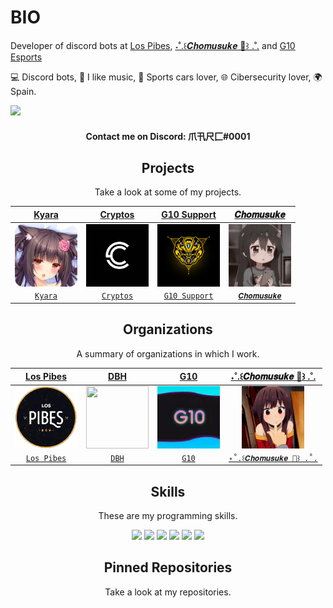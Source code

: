 

# BIO
Developer of discord bots at [Los Pibes](https://discord.gg/5dSRw9mxp3), [˖˚.꒰𝑪𝒉𝒐𝒎𝒖𝒔𝒖𝒌𝒆 🌹꒱ .˚.](https://discord.gg/VQsbW8uVt3) and [G10 Esports](https://discord.gg/sfJwnF2Tuc)

💻 Discord bots, 🎸 I like music, 🚗 Sports cars lover, 🌐 Cibersecurity lover, 🌍Spain.  
  
![](https://komarev.com/ghpvc/?username=elmarcz&color=blueviolet)

<h4 align="center">Contact me on Discord: 爪卂尺匚#0001</h4>

<h2 align="center">Projects</h2>
<p align="center">Take a look at some of my projects.</p>
<p align="center">

  
| <a href="" target="_blank">**Kyara**</a> | <a href="https://elmarcz.github.io/Cryptos/" target="_blank">**Cryptos**</a> | <a href="https://discord.com/invite/bDA4VuKHZV" target="_blank">**G10 Support**</a> | <a href="https://discord.gg/VQsbW8uVt3" target="_blank">**𝑪𝒉𝒐𝒎𝒖𝒔𝒖𝒌𝒆**</a> |
| :---: | :---: | :---: | :---: |
| <img align='center' src='https://raw.githubusercontent.com/elmarcz/elmarcz/main/Proyectos/591cc975d78836d7e1e2b768a2642a28.webp' width="100px" height='100px'> | <img align='center' src='https://raw.githubusercontent.com/elmarcz/elmarcz/main/Proyectos/QW.jpg' width="100px"  height='100px'> | <img align='center' width="100px" src='https://raw.githubusercontent.com/elmarcz/elmarcz/main/Proyectos/G10%20new%20logo.jpg' height='100px'>  | <img align='center' src='https://github.com/elmarcz/elmarcz/blob/main/Proyectos/e4d028690bd0850efb8ef3e0a9983ec7.png' width="100px" height='100px'> | <img align='center' src='https://raw.githubusercontent.com/elmarcz/elmarcz/main/Proyectos/FBIpng.png' width="100px" height='100px'> | <img align='center' src='https://raw.githubusercontent.com/elmarcz/elmarcz/main/Proyectos/Logo%20Los%20Pibes.png' width="100px"  height='100px'> |
| <a href="" target="_blank">`Kyara`</a> | <a href="https://elmarcz.github.io/Cryptos" target="_blank">`Cryptos`</a> | <a href="https://discord.com/invite/bDA4VuKHZV" target="_blank">`G10 Support`</a> | <a href="https://discord.gg/VQsbW8uVt3" target="_blank">`𝑪𝒉𝒐𝒎𝒖𝒔𝒖𝒌𝒆`</a> |

</p>


<h2 align="center">Organizations</h2>
<p align="center">A summary of organizations in which I work.</p>
<p align="center">

  
| <a href="https://discord.com/invite/utnkA5xZDu" target="_blank">**Los Pibes**</a> | <a href="https://discord.gg/5dSRw9mxp3" target="_blank">**DBH**</a> | <a href="https://discord.gg/bDA4VuKHZV" target="_blank">**G10**</a> | <a href="https://discord.gg/VQsbW8uVt3" target="_blank">**˖˚.꒰𝑪𝒉𝒐𝒎𝒖𝒔𝒖𝒌𝒆 🌹꒱ .˚.**</a> |
| :---: | :---: | :---: | :---: |
| <img align='center' src='https://raw.githubusercontent.com/elmarcz/elmarcz/main/Proyectos/Logo%20Los%20Pibes.png' width="100px" height='100px'> | <img align='center' src='https://i.ibb.co/S7pTfHg/DBH.png' width="100px"  height='100px'> | <img align='center' width="100px" src='https://github.com/elmarcz/elmarcz/blob/main/Proyectos/4b4bacc72c5900955e4eafb2bff97720.png' height='100px'>  | <img align='center' src='https://raw.githubusercontent.com/elmarcz/elmarcz/main/Organizaciones/a_2389e17537eb00ea23fff1ea6513fe30.gif' width="100px" height='100px'> | <img align='center' src='https://raw.githubusercontent.com/elmarcz/elmarcz/main/Proyectos/FBIpng.png' width="100px" height='100px'> | <img align='center' src='https://raw.githubusercontent.com/elmarcz/elmarcz/main/Proyectos/Logo%20Los%20Pibes.png' width="100px"  height='100px'> |
| <a href="https://discord.gg/utnkA5xZDu" target="_blank">`Los Pibes`</a> | <a href="https://discord.gg/5dSRw9mxp3" target="_blank">`DBH`</a> | <a href="https://discord.com/invite/bDA4VuKHZV" target="_blank">`G10`</a> | <a href="https://discord.gg/VQsbW8uVt3" target="_blank">`˖˚.꒰𝑪𝒉𝒐𝒎𝒖𝒔𝒖𝒌𝒆 🌹꒱ .˚.`</a> |

</p>



<h2 align="center">Skills</h2>
<p align="center">These are my programming skills.</p>

<p align="center">
   <img src='https://raw.githubusercontent.com/sammwyy/sammwyy/master/skills/css.png' height='42px'/>
   <img src='https://raw.githubusercontent.com/sammwyy/sammwyy/master/skills/html.png' height='42px'>
  <img src='https://raw.githubusercontent.com/sammwyy/sammwyy/master/skills/java.png' height='42px'>
  <img src='https://raw.githubusercontent.com/sammwyy/sammwyy/master/skills/javascript.jpg' height='42px'>
   <img src='https://raw.githubusercontent.com/sammwyy/sammwyy/master/skills/nodejs.png' height='42px'>
  <img src="https://raw.githubusercontent.com/sammwyy/sammwyy/master/skills/python.png" height="42px">
  </p>
  
  <h2 align="center">Pinned Repositories</h2>
<p align="center">Take a look at my repositories.</p>
